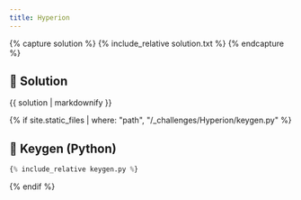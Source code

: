 ```yaml
---
title: Hyperion 
---
```


{% capture solution %}
{% include_relative solution.txt %}
{% endcapture %}

## 📝 Solution

{{ solution | markdownify }}

{% if site.static_files | where: "path", "/_challenges/Hyperion/keygen.py" %}
## 🔑 Keygen (Python)

```py
{% include_relative keygen.py %}
```
{% endif %}
